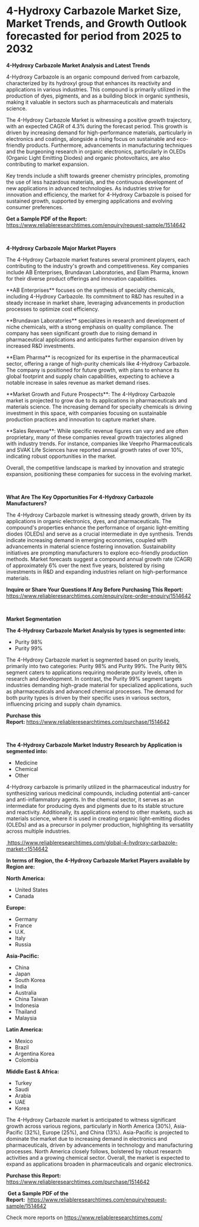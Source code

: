 <p><h1>4-Hydroxy Carbazole Market Size, Market Trends, and Growth Outlook forecasted for period from 2025 to 2032</h1></p><p><strong>4-Hydroxy Carbazole Market Analysis and Latest Trends</strong></p>
<p><p>4-Hydroxy Carbazole is an organic compound derived from carbazole, characterized by its hydroxyl group that enhances its reactivity and applications in various industries. This compound is primarily utilized in the production of dyes, pigments, and as a building block in organic synthesis, making it valuable in sectors such as pharmaceuticals and materials science.</p><p>The 4-Hydroxy Carbazole Market is witnessing a positive growth trajectory, with an expected CAGR of 4.3% during the forecast period. This growth is driven by increasing demand for high-performance materials, particularly in electronics and coatings, alongside a rising focus on sustainable and eco-friendly products. Furthermore, advancements in manufacturing techniques and the burgeoning research in organic electronics, particularly in OLEDs (Organic Light Emitting Diodes) and organic photovoltaics, are also contributing to market expansion.</p><p>Key trends include a shift towards greener chemistry principles, promoting the use of less hazardous materials, and the continuous development of new applications in advanced technologies. As industries strive for innovation and efficiency, the market for 4-Hydroxy Carbazole is poised for sustained growth, supported by emerging applications and evolving consumer preferences.</p></p>
<p><strong>Get a Sample PDF of the Report:&nbsp;</strong> <a href="https://www.reliableresearchtimes.com/enquiry/request-sample/1514642?utm_campaign=2641&utm_medium=2&utm_source=Github&utm_content=ia&utm_term=29032025&utm_id=4-hydroxy-carbazole">https://www.reliableresearchtimes.com/enquiry/request-sample/1514642</a></p>
<p>&nbsp;</p>
<p><strong>4-Hydroxy Carbazole Major Market Players</strong></p>
<p><p>The 4-Hydroxy Carbazole market features several prominent players, each contributing to the industry's growth and competitiveness. Key companies include AB Enterprises, Brundavan Laboratories, and Elam Pharma, known for their diverse product offerings and innovation capabilities.</p><p>**AB Enterprises** focuses on the synthesis of specialty chemicals, including 4-Hydroxy Carbazole. Its commitment to R&D has resulted in a steady increase in market share, leveraging advancements in production processes to optimize cost efficiency.</p><p>**Brundavan Laboratories** specializes in research and development of niche chemicals, with a strong emphasis on quality compliance. The company has seen significant growth due to rising demand in pharmaceutical applications and anticipates further expansion driven by increased R&D investments.</p><p>**Elam Pharma** is recognized for its expertise in the pharmaceutical sector, offering a range of high-purity chemicals like 4-Hydroxy Carbazole. The company is positioned for future growth, with plans to enhance its global footprint and supply chain capabilities, expecting to achieve a notable increase in sales revenue as market demand rises.</p><p>**Market Growth and Future Prospects**: The 4-Hydroxy Carbazole market is projected to grow due to its applications in pharmaceuticals and materials science. The increasing demand for specialty chemicals is driving investment in this space, with companies focusing on sustainable production practices and innovation to capture market share.</p><p>**Sales Revenue**: While specific revenue figures can vary and are often proprietary, many of these companies reveal growth trajectories aligned with industry trends. For instance, companies like Veeprho Pharmaceuticals and SVAK Life Sciences have reported annual growth rates of over 10%, indicating robust opportunities in the market. </p><p>Overall, the competitive landscape is marked by innovation and strategic expansion, positioning these companies for success in the evolving market.</p></p>
<p>&nbsp;</p>
<p><strong>What Are The Key Opportunities For 4-Hydroxy Carbazole Manufacturers?</strong></p>
<p><p>The 4-Hydroxy Carbazole market is witnessing steady growth, driven by its applications in organic electronics, dyes, and pharmaceuticals. The compound's properties enhance the performance of organic light-emitting diodes (OLEDs) and serve as a crucial intermediate in dye synthesis. Trends indicate increasing demand in emerging economies, coupled with advancements in material science fostering innovation. Sustainability initiatives are prompting manufacturers to explore eco-friendly production methods. Market forecasts suggest a compound annual growth rate (CAGR) of approximately 6% over the next five years, bolstered by rising investments in R&D and expanding industries reliant on high-performance materials.</p></p>
<p><strong>Inquire or Share Your Questions If Any Before Purchasing This Report:</strong> <a href="https://www.reliableresearchtimes.com/enquiry/pre-order-enquiry/1514642?utm_campaign=2641&utm_medium=2&utm_source=Github&utm_content=ia&utm_term=29032025&utm_id=4-hydroxy-carbazole">https://www.reliableresearchtimes.com/enquiry/pre-order-enquiry/1514642</a></p>
<p>&nbsp;</p>
<p><strong>Market Segmentation</strong></p>
<p><strong>The 4-Hydroxy Carbazole Market Analysis by types is segmented into:</strong></p>
<p><ul><li>Purity 98%</li><li>Purity 99%</li></ul></p>
<p><p>The 4-Hydroxy Carbazole market is segmented based on purity levels, primarily into two categories: Purity 98% and Purity 99%. The Purity 98% segment caters to applications requiring moderate purity levels, often in research and development. In contrast, the Purity 99% segment targets industries demanding high-grade material for specialized applications, such as pharmaceuticals and advanced chemical processes. The demand for both purity types is driven by their specific uses in various sectors, influencing pricing and supply chain dynamics.</p></p>
<p><strong>Purchase this Report:&nbsp;</strong><a href="https://www.reliableresearchtimes.com/purchase/1514642?utm_campaign=2641&utm_medium=2&utm_source=Github&utm_content=ia&utm_term=29032025&utm_id=4-hydroxy-carbazole">https://www.reliableresearchtimes.com/purchase/1514642</a></p>
<p>&nbsp;</p>
<p><strong>The 4-Hydroxy Carbazole Market Industry Research by Application is segmented into:</strong></p>
<p><ul><li>Medicine</li><li>Chemical</li><li>Other</li></ul></p>
<p><p>4-Hydroxy carbazole is primarily utilized in the pharmaceutical industry for synthesizing various medicinal compounds, including potential anti-cancer and anti-inflammatory agents. In the chemical sector, it serves as an intermediate for producing dyes and pigments due to its stable structure and reactivity. Additionally, its applications extend to other markets, such as materials science, where it is used in creating organic light-emitting diodes (OLEDs) and as a precursor in polymer production, highlighting its versatility across multiple industries.</p></p>
<p><a href="https://www.reliableresearchtimes.com/global-4-hydroxy-carbazole-market-r1514642?utm_campaign=2641&utm_medium=2&utm_source=Github&utm_content=ia&utm_term=29032025&utm_id=4-hydroxy-carbazole">&nbsp;https://www.reliableresearchtimes.com/global-4-hydroxy-carbazole-market-r1514642</a></p>
<p><strong>In terms of Region, the 4-Hydroxy Carbazole Market Players available by Region are:</strong></p>
<p>
    <p> <strong> North America: </strong>
        <ul>
            <li>United States</li>
            <li>Canada</li>
        </ul>
        </p> 
    <p> <strong> Europe: </strong>
        <ul>
            <li>Germany</li>
            <li>France</li>
            <li>U.K.</li>
            <li>Italy</li>
            <li>Russia</li>
        </ul>
        </p> 
    <p> <strong> Asia-Pacific: </strong>
        <ul>
            <li>China</li>
            <li>Japan</li>
            <li>South Korea</li>
            <li>India</li>
            <li>Australia</li>
            <li>China Taiwan</li>
            <li>Indonesia</li>
            <li>Thailand</li>
            <li>Malaysia</li>
        </ul>
        </p> 
    <p> <strong> Latin America: </strong>
        <ul>
            <li>Mexico</li>
            <li>Brazil</li>
            <li>Argentina Korea</li>
            <li>Colombia</li>
        </ul>
        </p> 
    <p> <strong> Middle East & Africa: </strong>
        <ul>
            <li>Turkey</li>
            <li>Saudi</li>
            <li>Arabia</li>
            <li>UAE</li>
            <li>Korea</li>
        </ul>
    </p>
    </p>
<p><p>The 4-Hydroxy Carbazole market is anticipated to witness significant growth across various regions, particularly in North America (30%), Asia-Pacific (32%), Europe (25%), and China (13%). Asia-Pacific is projected to dominate the market due to increasing demand in electronics and pharmaceuticals, driven by advancements in technology and manufacturing processes. North America closely follows, bolstered by robust research activities and a growing chemical sector. Overall, the market is expected to expand as applications broaden in pharmaceuticals and organic electronics.</p></p>
<p><strong>Purchase this Report: </strong><a href="https://www.reliableresearchtimes.com/purchase/1514642?utm_campaign=2641&utm_medium=2&utm_source=Github&utm_content=ia&utm_term=29032025&utm_id=4-hydroxy-carbazole">https://www.reliableresearchtimes.com/purchase/1514642</a></p>
<p>&nbsp;<strong>Get a Sample PDF of the Report:&nbsp;&nbsp;</strong><a href="https://www.reliableresearchtimes.com/enquiry/request-sample/1514642?utm_campaign=2641&utm_medium=2&utm_source=Github&utm_content=ia&utm_term=29032025&utm_id=4-hydroxy-carbazole">https://www.reliableresearchtimes.com/enquiry/request-sample/1514642</a></p>
<p><strong></strong></p>
<p>Check more reports on <a href="https://www.reliableresearchtimes.com/?utm_campaign=2641&utm_medium=2&utm_source=Github&utm_content=ia&utm_term=29032025&utm_id=4-hydroxy-carbazole">https://www.reliableresearchtimes.com/</a></p>